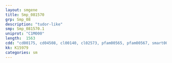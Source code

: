 ```yaml
---
layout: smgene
title: Smp_081570
grp: Smp_08
description: "tudor-like"
smp: Smp_081570.1
uniprot: "C1M000"
length:  1563
cdd: "cd00175, cd04508, cl00140, cl02573, pfam00565, pfam00567, smart00318, smart00333"
kk: K15979
categories: sm
---
```

